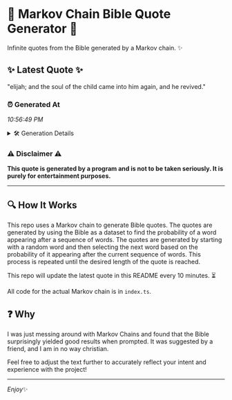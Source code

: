 # 📖 Markov Chain Bible Quote Generator 📖

Infinite quotes from the Bible generated by a Markov chain. ✨

## ✨ Latest Quote ✨
"elijah; and the soul of the child came into him again, and he revived."

### ⏰ Generated At
*10:56:49 PM*

<details>
    <summary>🛠️ Generation Details</summary>
    <p>
        <strong>🌱 Seed:</strong> elijah;<br>
        <strong>🔄 Iterations:</strong> 13<br>
        <strong>📜 Context History:</strong><br>[ elijah; ]: and<br>[ elijah;, and ]: the<br>[ elijah;, and, the ]: soul<br>[ elijah;, and, the, soul ]: of<br>[ elijah;, and, the, soul, of ]: the<br>[ elijah;, and, the, soul, of, the ]: child<br>[ and, the, soul, of, the, child ]: came<br>[ the, soul, of, the, child, came ]: into<br>[ soul, of, the, child, came, into ]: him<br>[ of, the, child, came, into, him ]: again,<br>[ the, child, came, into, him, again, ]: and<br>[ child, came, into, him, again,, and ]: he<br>[ came, into, him, again,, and, he ]: revived.<br>
    </p>
</details>

### ⚠️ Disclaimer ⚠️
**This quote is generated by a program and is not to be taken seriously. It is purely for entertainment purposes.**

---

## 🔍 How It Works

This repo uses a Markov chain to generate Bible quotes. The quotes are generated by using the Bible as a dataset to find the probability of a word appearing after a sequence of words. The quotes are generated by starting with a random word and then selecting the next word based on the probability of it appearing after the current sequence of words. This process is repeated until the desired length of the quote is reached.

This repo will update the latest quote in this README every 10 minutes. ⏳

All code for the actual Markov chain is in `index.ts`.

## ❓ Why

I was just messing around with Markov Chains and found that the Bible surprisingly yielded good results when prompted. 
It was suggested by a friend, and I am in no way christian.

Feel free to adjust the text further to accurately reflect your intent and experience with the project!

---

*Enjoy*✨
